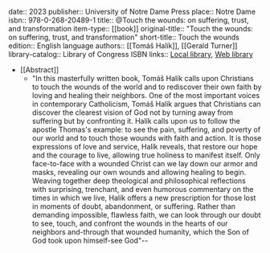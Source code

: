 date:: 2023
publisher:: University of Notre Dame Press
place:: Notre Dame
isbn:: 978-0-268-20489-1
title:: @Touch the wounds: on suffering, trust, and transformation
item-type:: [[book]]
original-title:: "Touch the wounds: on suffering, trust, and transformation"
short-title:: Touch the wounds
edition:: English language
authors:: [[Tomáš Halík]], [[Gerald Turner]]
library-catalog:: Library of Congress ISBN
links:: [Local library](zotero://select/library/items/EYYX665P), [Web library](https://www.zotero.org/users/979977/items/EYYX665P)

- [[Abstract]]
	- "In this masterfully written book, Tomáš Halík calls upon Christians to touch the wounds of the world and to rediscover their own faith by loving and healing their neighbors. One of the most important voices in contemporary Catholicism, Tomáš Halík argues that Christians can discover the clearest vision of God not by turning away from suffering but by confronting it. Halík calls upon us to follow the apostle Thomas's example: to see the pain, suffering, and poverty of our world and to touch those wounds with faith and action. It is those expressions of love and service, Halík reveals, that restore our hope and the courage to live, allowing true holiness to manifest itself. Only face-to-face with a wounded Christ can we lay down our armor and masks, revealing our own wounds and allowing healing to begin. Weaving together deep theological and philosophical reflections with surprising, trenchant, and even humorous commentary on the times in which we live, Halík offers a new prescription for those lost in moments of doubt, abandonment, or suffering. Rather than demanding impossible, flawless faith, we can look through our doubt to see, touch, and confront the wounds in the hearts of our neighbors and-through that wounded humanity, which the Son of God took upon himself-see God"--